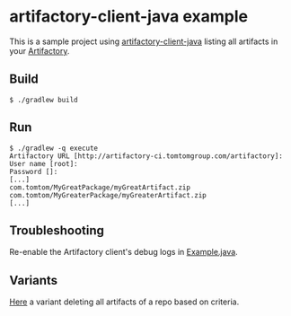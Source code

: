# artifactory-client-java example

This is a sample project using
[artifactory-client-java](https://github.com/JFrogDev/artifactory-client-java) listing all artifacts
in your [Artifactory](https://www.jfrog.com/open-source/).

## Build

```
$ ./gradlew build
```

## Run

```
$ ./gradlew -q execute
Artifactory URL [http://artifactory-ci.tomtomgroup.com/artifactory]: 
User name [root]: 
Password []: 
[...]
com.tomtom/MyGreatPackage/myGreatArtifact.zip
com.tomtom/MyGreaterPackage/myGreaterArtifact.zip
[...]
```

## Troubleshooting

Re-enable the Artifactory client's debug logs in [Example.java](src/main/java/Example.java).

## Variants

[Here](https://gist.github.com/AurelienLourot/033a3c20942308580583) a variant deleting all artifacts
of a repo based on criteria.
